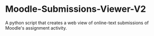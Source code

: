 # Moodle-Submissions-Viewer-V2
A python script that creates a web view of online-text submissions of Moodle's assignment activity.
